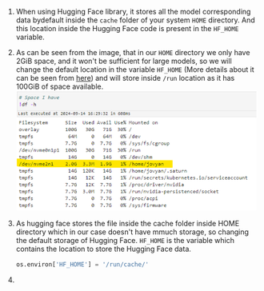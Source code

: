 1. When using Hugging Face library, it stores all the model corresponding data bydefault inside the `cache` folder of your system `HOME` directory. And this location inside the Hugging Face code is present in the `HF_HOME` variable. 

2. As can be seen from the image, that in our `HOME` directory we only have 2GiB space, and it won't be sufficient for large models, so we will change the default location in the variable `HF_HOME`  (More details about it can be seen from [here](https://huggingface.co/docs/huggingface_hub/en/package_reference/environment_variables)) and will store inside `/run` location as it has 100GiB of space available.
![alt text](/images/Storage_in_SaturnCloud.png)

3. As hugging face stores the file inside the cache folder inside HOME directory which in our case doesn't have mmuch storage, so changing the default storage of Hugging Face. `HF_HOME` is the variable which contains the location to store the Hugging Face data.
    ```python
    os.environ['HF_HOME'] = '/run/cache/'
    ```

4. 